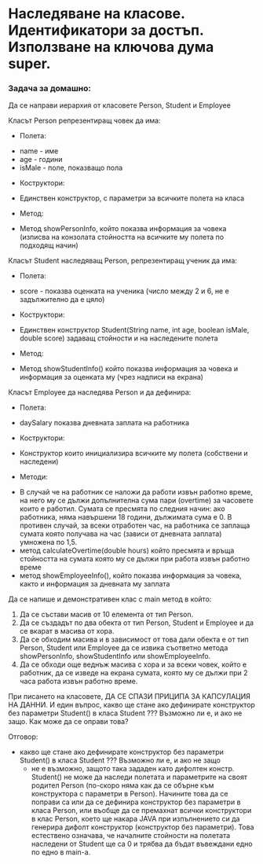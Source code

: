 # Наследяване на класове. Идентификатори за достъп. Използване на ключова дума super.

### Задача за домашно:
Да се направи иерархия от класовете Person, Student и Employee

Класът Person репрезентиращ човек да има:

* Полета:  
- name - име
- age - години
- isMale - поле, показващо пола

* Коструктори:
- Единствен конструктор, с параметри за всичките полета на класа

* Метод:
- Метод showPersonInfo, който показва информация за човека (изписва на конзолата стойността на всичките му полета по подходящ начин)

Класът Student наследяващ Person, репрезентиращ ученик да има:

* Полета:
- score - показва оценката на ученика (число между 2 и 6, не е задължително да е цяло)

* Коструктори:
- Единствен конструктор Student(String name, int age, boolean isMale, double score) задаващ стойности и на наследените полета

* Метод:
- Метод showStudentInfo() който показва информация за човека и информация за оценката му (чрез надписи на екрана)

Класът Employee да наследява Person и да дефинира:

* Полета:
- daySalary показва дневната заплата на работника

* Коструктори:
- Конструктор които инициализира всичките му полета (собствени и наследени)

* Методи:
- В случай че на работник се наложи да работи извън работно време, на него му се дължи допълнителна сума пари (overtime) за часовете които е работил.
Сумата се пресмята по следния начин: ако работника, няма навършени 18 години, дължимата сума е 0.
В противен случай, за всеки отработен час, на работника се заплаща сумата която получава на час (зависи от дневната заплата) умножена по 1,5.
- метод calculateOvertime(double hours) който пресмята и връща стойността на сумата която му се дължи при работа извън работно време
- метод showEmployeeInfo(), който показва информация за човека, както и информация за дневната му заплата

Да се напише и демонстративен клас с main метод в който:
1. Да се състави масив от 10 елемента от тип Person.
2. Да се създадът по два обекта от тип Person, Student и Employee и да се вкарат в масива от хора.
3. Да се обходим масива и в зависимост от това дали обекта е от тип Person, Student или Employee да се извика съответно метода showPersonInfo, showStudentInfo или showEmployeeInfo.
4. Да се обходи още веднъж масива с хора и за всеки човек, който е работник, да се изведе на екрана сумата, която му се дължи при 2 часа работа извън работно време.

При писането на класовете, ДА СЕ СПАЗИ ПРИЦИПА ЗА КАПСУЛАЦИЯ НА ДАННИ.
И един въпрос, какво ще стане ако дефинирате конструктор без параметри Student() в класа Student ??? Възможно ли е, и ако не защо. Как може да се оправи това?

Отговор:  
- какво ще стане ако дефинирате конструктор без параметри Student() в класа Student ??? Възможно ли е, и ако не защо
  - не е възможно, защото така зададен като дифолтен констр. Student() не може да наследи полетата и параметрите на своят родител Person (по-скоро няма как да се обърне към конструктора с
    параметри в Person). Начините това да се поправи са или да се дефинира конструктор без параметри в класа Person, или въобще да се премахнат всички конструктори в клас Person, което ще накара JAVA при изпълнението си да генерира дифолт конструктор (конструктор без параметри). Това естествено означава, че началните стойности на полетата наследени от Student ще са 0 и трябва да бъдат въвеждани едно по едно в main-а.
